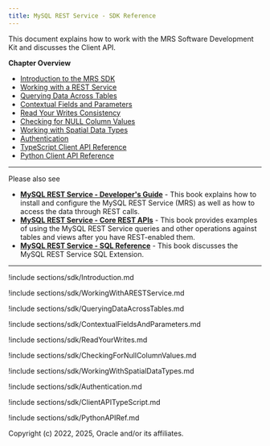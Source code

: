 ```yaml
---
title: MySQL REST Service - SDK Reference
---
```


This document explains how to work with the MRS Software Development Kit and discusses the Client API.

__Chapter Overview__

- [Introduction to the MRS SDK](#introduction-to-the-mrs-sdk)
- [Working with a REST Service](#working-with-a-rest-service)
- [Querying Data Across Tables](#querying-data-across-tables)
- [Contextual Fields and Parameters](#contextual-fields-and-parameters)
- [Read Your Writes Consistency](#read-your-writes-consistency)
- [Checking for NULL Column Values](#checking-for-null-column-values)
- [Working with Spatial Data Types](#working-with-spatial-data-types)
- [Authentication](#authentication)
- [TypeScript Client API Reference](#typescript-client-api-reference)
- [Python Client API Reference](#python-client-api-reference)

---

Please also see

- __[MySQL REST Service - Developer's Guide](index.html)__ - This book explains how to install and configure the MySQL REST Service (MRS) as well as how to access the data through REST calls.
- __[MySQL REST Service - Core REST APIs](restApi.html)__ - This book provides examples of using the MySQL REST Service queries and other operations against tables and views after you have REST-enabled them.
- __[MySQL REST Service - SQL Reference](sql.html)__ - This book discusses the MySQL REST Service SQL Extension.

---

!include sections/sdk/Introduction.md

!include sections/sdk/WorkingWithARESTService.md

!include sections/sdk/QueryingDataAcrossTables.md

!include sections/sdk/ContextualFieldsAndParameters.md

!include sections/sdk/ReadYourWrites.md

!include sections/sdk/CheckingForNullColumnValues.md

!include sections/sdk/WorkingWithSpatialDataTypes.md

!include sections/sdk/Authentication.md

!include sections/sdk/ClientAPITypeScript.md

!include sections/sdk/PythonAPIRef.md

Copyright (c) 2022, 2025, Oracle and/or its affiliates.
